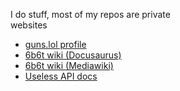 I do stuff, most of my repos are private<br>
websites
* [guns.lol profile](https://guns.lol/beveled)
* [6b6t wiki (Docusaurus)](https://6b6t-wiki.vercel.app/)
* [6b6t wiki (Mediawiki)](http://uk1.plutonodes.com:25009/)
* [Useless API docs](https://beneficial-orly-smoother-ccc0a95a.koyeb.app/)
